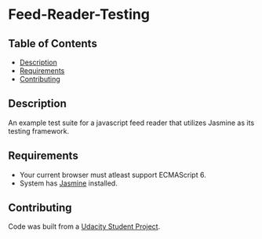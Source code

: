 # Feed-Reader-Testing

## Table of Contents

* [Description](#Description)
* [Requirements](#Requirements)
* [Contributing](#Contributing)

## Description

An example test suite for a javascript feed reader that utilizes Jasmine as its testing framework.

## Requirements

- Your current browser must atleast support ECMAScript 6.
- System has [Jasmine](https://jasmine.github.io/) installed.

## Contributing

Code was built from a [Udacity Student Project](https://github.com/udacity/frontend-nanodegree-feedreader).
